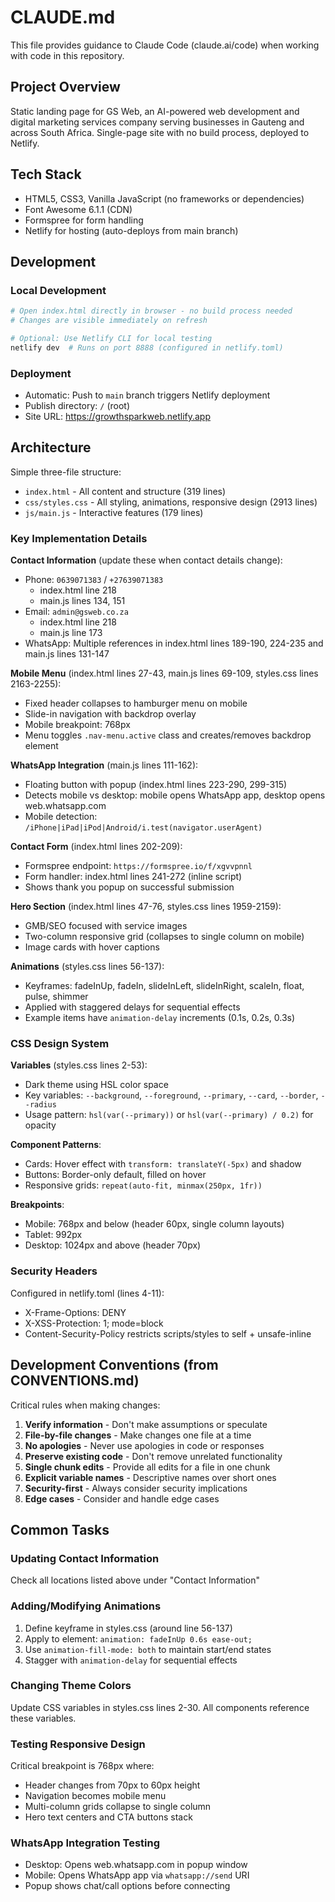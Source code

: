 # CLAUDE.md

This file provides guidance to Claude Code (claude.ai/code) when working with code in this repository.

## Project Overview

Static landing page for GS Web, an AI-powered web development and digital marketing services company serving businesses in Gauteng and across South Africa. Single-page site with no build process, deployed to Netlify.

## Tech Stack

- HTML5, CSS3, Vanilla JavaScript (no frameworks or dependencies)
- Font Awesome 6.1.1 (CDN)
- Formspree for form handling
- Netlify for hosting (auto-deploys from main branch)

## Development

### Local Development
```bash
# Open index.html directly in browser - no build process needed
# Changes are visible immediately on refresh

# Optional: Use Netlify CLI for local testing
netlify dev  # Runs on port 8888 (configured in netlify.toml)
```

### Deployment
- Automatic: Push to `main` branch triggers Netlify deployment
- Publish directory: `/` (root)
- Site URL: https://growthsparkweb.netlify.app

## Architecture

Simple three-file structure:
- `index.html` - All content and structure (319 lines)
- `css/styles.css` - All styling, animations, responsive design (2913 lines)
- `js/main.js` - Interactive features (179 lines)

### Key Implementation Details

**Contact Information** (update these when contact details change):
- Phone: `0639071383` / `+27639071383`
  - index.html line 218
  - main.js lines 134, 151
- Email: `admin@gsweb.co.za`
  - index.html line 218
  - main.js line 173
- WhatsApp: Multiple references in index.html lines 189-190, 224-235 and main.js lines 131-147

**Mobile Menu** (index.html lines 27-43, main.js lines 69-109, styles.css lines 2163-2255):
- Fixed header collapses to hamburger menu on mobile
- Slide-in navigation with backdrop overlay
- Mobile breakpoint: 768px
- Menu toggles `.nav-menu.active` class and creates/removes backdrop element

**WhatsApp Integration** (main.js lines 111-162):
- Floating button with popup (index.html lines 223-290, 299-315)
- Detects mobile vs desktop: mobile opens WhatsApp app, desktop opens web.whatsapp.com
- Mobile detection: `/iPhone|iPad|iPod|Android/i.test(navigator.userAgent)`

**Contact Form** (index.html lines 202-209):
- Formspree endpoint: `https://formspree.io/f/xgvvpnnl`
- Form handler: index.html lines 241-272 (inline script)
- Shows thank you popup on successful submission

**Hero Section** (index.html lines 47-76, styles.css lines 1959-2159):
- GMB/SEO focused with service images
- Two-column responsive grid (collapses to single column on mobile)
- Image cards with hover captions

**Animations** (styles.css lines 56-137):
- Keyframes: fadeInUp, fadeIn, slideInLeft, slideInRight, scaleIn, float, pulse, shimmer
- Applied with staggered delays for sequential effects
- Example items have `animation-delay` increments (0.1s, 0.2s, 0.3s)

### CSS Design System

**Variables** (styles.css lines 2-53):
- Dark theme using HSL color space
- Key variables: `--background`, `--foreground`, `--primary`, `--card`, `--border`, `--radius`
- Usage pattern: `hsl(var(--primary))` or `hsl(var(--primary) / 0.2)` for opacity

**Component Patterns**:
- Cards: Hover effect with `transform: translateY(-5px)` and shadow
- Buttons: Border-only default, filled on hover
- Responsive grids: `repeat(auto-fit, minmax(250px, 1fr))`

**Breakpoints**:
- Mobile: 768px and below (header 60px, single column layouts)
- Tablet: 992px
- Desktop: 1024px and above (header 70px)

### Security Headers

Configured in netlify.toml (lines 4-11):
- X-Frame-Options: DENY
- X-XSS-Protection: 1; mode=block
- Content-Security-Policy restricts scripts/styles to self + unsafe-inline

## Development Conventions (from CONVENTIONS.md)

Critical rules when making changes:

1. **Verify information** - Don't make assumptions or speculate
2. **File-by-file changes** - Make changes one file at a time
3. **No apologies** - Never use apologies in code or responses
4. **Preserve existing code** - Don't remove unrelated functionality
5. **Single chunk edits** - Provide all edits for a file in one chunk
6. **Explicit variable names** - Descriptive names over short ones
7. **Security-first** - Always consider security implications
8. **Edge cases** - Consider and handle edge cases

## Common Tasks

### Updating Contact Information
Check all locations listed above under "Contact Information"

### Adding/Modifying Animations
1. Define keyframe in styles.css (around line 56-137)
2. Apply to element: `animation: fadeInUp 0.6s ease-out;`
3. Use `animation-fill-mode: both` to maintain start/end states
4. Stagger with `animation-delay` for sequential effects

### Changing Theme Colors
Update CSS variables in styles.css lines 2-30. All components reference these variables.

### Testing Responsive Design
Critical breakpoint is 768px where:
- Header changes from 70px to 60px height
- Navigation becomes mobile menu
- Multi-column grids collapse to single column
- Hero text centers and CTA buttons stack

### WhatsApp Integration Testing
- Desktop: Opens web.whatsapp.com in popup window
- Mobile: Opens WhatsApp app via `whatsapp://send` URI
- Popup shows chat/call options before connecting
